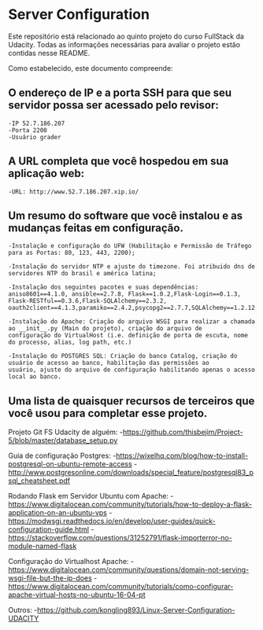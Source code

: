 # Server Configuration

Este repositório está relacionado ao quinto projeto do curso FullStack da Udacity. Todas as informações necessárias para avaliar o projeto estão contidas nesse README.

Como estabelecido, este documento compreende:

## O endereço de IP e a porta SSH para que seu servidor possa ser acessado pelo revisor: 
    -IP 52.7.186.207
    -Porta 2200
    -Usuário grader

## A URL completa que você hospedou em sua aplicação web: 
    -URL: http://www.52.7.186.207.xip.io/

## Um resumo do software que você instalou e as mudanças feitas em configuração.

    -Instalação e configuração do UFW (Habilitação e Permissão de Tráfego para as Portas: 80, 123, 443, 2200);
    
    -Instalação do servidor NTP e ajuste do timezone. Foi atribuido dns de servidores NTP do brasil e américa latina;  
    
    -Instalação dos seguintes pacotes e suas dependências: aniso8601==4.1.0, ansible==2.7.8, Flask==1.0.2,Flask-Login==0.1.3,
    Flask-RESTful==0.3.6,Flask-SQLAlchemy==2.3.2,   oauth2client==4.1.3,paramiko==2.4.2,psycopg2==2.7.7,SQLAlchemy==1.2.12
    
    -Instalação do Apache: Criação do arquivo WSGI para realizar a chamada ao __init__.py (Main do projeto), criação do arquivo de    
    configuração do VirtualHost (i.e. definição de porta de escuta, nome do processo, alias, log path, etc.) 
    
    -Instalação do POSTGRES SQL: Criação do banco Catalog, criação do usuário de acesso ao banco, habilitação das permissões ao 
    usuário, ajuste do arquivo de configuração habilitando apenas o acesso local ao banco.

## Uma lista de quaisquer recursos de terceiros que você usou para completar esse projeto.

  Projeto Git FS Udacity de alguém: 
    -https://github.com/thisbejim/Project-5/blob/master/database_setup.py

  Guia de configuração Postgres: 
    -https://wixelhq.com/blog/how-to-install-postgresql-on-ubuntu-remote-access
    -http://www.postgresonline.com/downloads/special_feature/postgresql83_psql_cheatsheet.pdf

  Rodando Flask em Servidor Ubuntu com Apache:
    -https://www.digitalocean.com/community/tutorials/how-to-deploy-a-flask-application-on-an-ubuntu-vps
    -https://modwsgi.readthedocs.io/en/develop/user-guides/quick-configuration-guide.html
    -https://stackoverflow.com/questions/31252791/flask-importerror-no-module-named-flask

  Configuração do Virtualhost Apache:
    -https://www.digitalocean.com/community/questions/domain-not-serving-wsgi-file-but-the-ip-does
    -https://www.digitalocean.com/community/tutorials/como-configurar-apache-virtual-hosts-no-ubuntu-16-04-pt
  
  Outros:
    -https://github.com/kongling893/Linux-Server-Configuration-UDACITY


